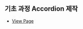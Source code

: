 ## 기초 과정 Accordion 제작

- <a href="https://mook9288.github.io/vanillaJS/src/accordion/basic"  target="_blank">View Page</a>